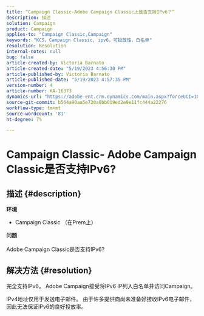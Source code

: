 ```yaml
---
title: “Campaign Classic-Adobe Campaign Classic上是否支持IPv6？”
description: 描述
solution: Campaign
product: Campaign
applies-to: "Campaign Classic,Campaign"
keywords: "KCS，Campaign Classic, ipv6，可投放性，白名单"
resolution: Resolution
internal-notes: null
bug: false
article-created-by: Victoria Barnato
article-created-date: "5/19/2023 4:56:30 PM"
article-published-by: Victoria Barnato
article-published-date: "5/19/2023 4:57:35 PM"
version-number: 4
article-number: KA-16373
dynamics-url: "https://adobe-ent.crm.dynamics.com/main.aspx?forceUCI=1&pagetype=entityrecord&etn=knowledgearticle&id=573bfb18-66f6-ed11-8848-6045bd0065b6"
source-git-commit: b564a90aa5e720a0bb019ed2e9e11fc444a22276
workflow-type: tm+mt
source-wordcount: '81'
ht-degree: 7%

---
```


# Campaign Classic- Adobe Campaign Classic是否支持IPv6?

## 描述 {#description}

<b>环境</b>
- Campaign Classic （在Prem上）

<b>问题</b><br><br>Adobe Campaign Classic是否支持IPv6?

## 解决方法 {#resolution}


完全支持IPv6。 Adobe Campaign接受将IPv6 IP列入白名单并访问Campaign。

IPv4地址仅用于发送电子邮件。 由于许多提供商尚未准备好接收IPv6电子邮件，因此无法保证IPv6的良好投放率。
